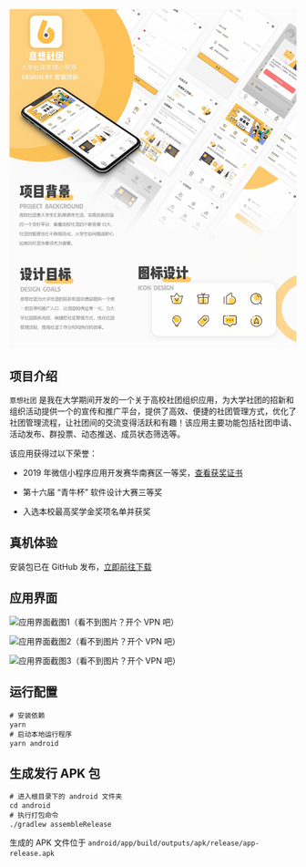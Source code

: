 ![参赛海报（看不到图片？开个 VPN 吧）](./img/poster.jpg)

## 项目介绍

`意想社团` 是我在大学期间开发的一个关于高校社团组织应用，为大学社团的招新和组织活动提供一个的宣传和推广平台，提供了高效、便捷的社团管理方式，优化了社团管理流程，让社团间的交流变得活跃和有趣！该应用主要功能包括社团申请、活动发布、群投票、动态推送、成员状态筛选等。

该应用获得过以下荣誉：

- 2019 年微信小程序应用开发赛华南赛区一等奖，[查看获奖证书](https://imgur.com/7JrrhYP)

- 第十六届 “青牛杯” 软件设计大赛三等奖

- 入选本校最高奖学金奖项名单并获奖

## 真机体验

安装包已在 GitHub 发布，[立即前往下载](https://github.com/Codennnn/eason-club/releases)

## 应用界面

![应用界面截图1（看不到图片？开个 VPN 吧）](./img/screenshoot1.jpeg)

![应用界面截图2（看不到图片？开个 VPN 吧）](./img/screenshoot2.jpeg)

![应用界面截图3（看不到图片？开个 VPN 吧）](./img/screenshoot3.jpeg)

## 运行配置

```
# 安装依赖
yarn
# 启动本地运行程序
yarn android
```

## 生成发行 APK 包

```
# 进入根目录下的 android 文件夹
cd android
# 执行打包命令
./gradlew assembleRelease
```

生成的 APK 文件位于 `android/app/build/outputs/apk/release/app-release.apk`
